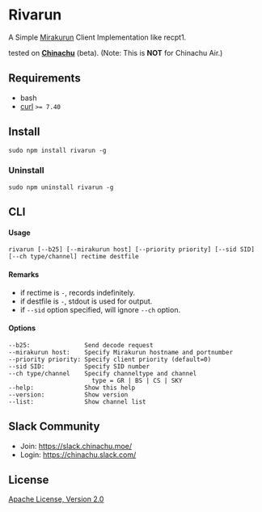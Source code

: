 # Rivarun
A Simple [Mirakurun](https://github.com/kanreisa/Mirakurun) Client Implementation like recpt1.

tested on **[Chinachu](https://chinachu.moe/)** (beta). (Note: This is **NOT** for Chinachu Air.)


## Requirements

* bash
* [curl](https://curl.haxx.se/) `>= 7.40`

## Install

```
sudo npm install rivarun -g
```

### Uninstall

```
sudo npm uninstall rivarun -g
```

## CLI

#### Usage

```
rivarun [--b25] [--mirakurun host] [--priority priority] [--sid SID] [--ch type/channel] rectime destfile
```

#### Remarks

* if rectime  is `-`, records indefinitely.
* if destfile is `-`, stdout is used for output.
* if `--sid` option specified, will ignore `--ch` option.

#### Options

```
--b25:               Send decode request
--mirakurun host:    Specify Mirakurun hostname and portnumber
--priority priority: Specify client priority (default=0)
--sid SID:           Specify SID number
--ch type/channel    Specify channeltype and channel
                       type = GR | BS | CS | SKY
--help:              Show this help
--version:           Show version
--list:              Show channel list
```

## Slack Community

* Join: https://slack.chinachu.moe/
* Login: https://chinachu.slack.com/

## License

[Apache License, Version 2.0](LICENSE)
